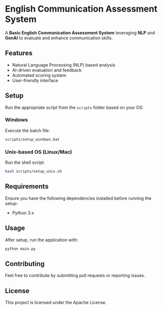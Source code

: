 # English Communication Assessment System

A **Basic English Communication Assessment System** leveraging **NLP** and **GenAI** to evaluate and enhance communication skills.

## Features
- Natural Language Processing (NLP) based analysis
- AI-driven evaluation and feedback
- Automated scoring system
- User-friendly interface

## Setup
Run the appropriate script from the `scripts` folder based on your OS:

### Windows
Execute the batch file:
```sh
scripts/setup_windows.bat
```

### Unix-based OS (Linux/Mac)
Run the shell script:
```sh
bash scripts/setup_unix.sh
```

## Requirements
Ensure you have the following dependencies installed before running the setup:
- Python 3.x

## Usage
After setup, run the application with:
```sh
python main.py
```

## Contributing
Feel free to contribute by submitting pull requests or reporting issues.

## License
This project is licensed under the Apache License.

